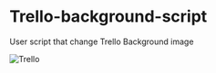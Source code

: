 # Trello-background-script
User script that change Trello Background image

![Trello](http://i.imgur.com/YurvTin.jpg)
